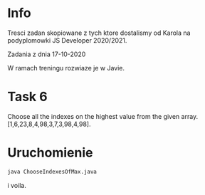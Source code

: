 # Info

Tresci zadan skopiowane z tych ktore dostalismy od Karola na podyplomowki JS Developer 2020/2021.

Zadania z dnia 17-10-2020

W ramach treningu rozwiaze je w Javie.

# Task 6

Choose all the indexes on the highest value from the given array. [1,6,23,8,4,98,3,7,3,98,4,98].

# Uruchomienie

```bash
java ChooseIndexesOfMax.java
```

i voila.
